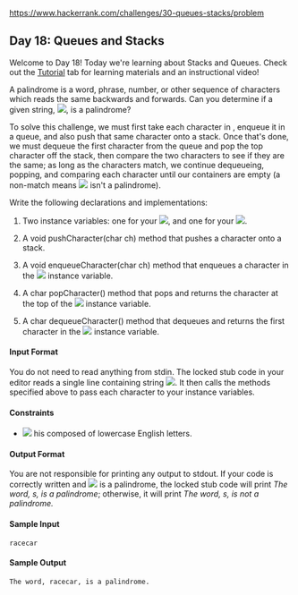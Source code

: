 https://www.hackerrank.com/challenges/30-queues-stacks/problem

## Day 18: Queues and Stacks

Welcome to Day 18! Today we're learning about Stacks and Queues. Check out the [Tutorial](https://www.hackerrank.com/challenges/30-queues-stacks/tutorial) tab for learning materials and an instructional video!

A palindrome is a word, phrase, number, or other sequence of characters which reads the same backwards and forwards. Can you determine if a given string, <img src="https://latex.codecogs.com/svg.latex?\Large&space;s">, is a palindrome?

To solve this challenge, we must first take each character in
, enqueue it in a queue, and also push that same character onto a stack. Once that's done, we must dequeue the first character from the queue and pop the top character off the stack, then compare the two characters to see if they are the same; as long as the characters match, we continue dequeueing, popping, and comparing each character until our containers are empty (a non-match means <img src="https://latex.codecogs.com/svg.latex?\Large&space;s"> isn't a palindrome).

Write the following declarations and implementations:

1. Two instance variables: one for your <img src="https://latex.codecogs.com/svg.latex?\Large&space;stack">, and one for your <img src="https://latex.codecogs.com/svg.latex?\Large&space;queue">.

2. A void pushCharacter(char ch) method that pushes a character onto a stack.

3. A void enqueueCharacter(char ch) method that enqueues a character in the <img src="https://latex.codecogs.com/svg.latex?\Large&space;queue"> instance variable.

4. A char popCharacter() method that pops and returns the character at the top of the <img src="https://latex.codecogs.com/svg.latex?\Large&space;stack"> instance variable.

5. A char dequeueCharacter() method that dequeues and returns the first character in the <img src="https://latex.codecogs.com/svg.latex?\Large&space;queue"> instance variable.

#### Input Format

You do not need to read anything from stdin. The locked stub code in your editor reads a single line containing string <img src="https://latex.codecogs.com/svg.latex?\Large&space;s">. It then calls the methods specified above to pass each character to your instance variables.

#### Constraints

- <img src="https://latex.codecogs.com/svg.latex?\Large&space;s"> his composed of lowercase English letters.

#### Output Format

You are not responsible for printing any output to stdout.
If your code is correctly written and <img src="https://latex.codecogs.com/svg.latex?\Large&space;s"> is a palindrome, the locked stub code will print *The word, s, is a palindrome*; otherwise, it will print *The word, s, is not a palindrome.*

#### Sample Input
```
racecar
```
#### Sample Output
```
The word, racecar, is a palindrome.
```
